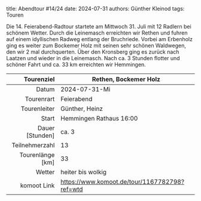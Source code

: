 title: Abendtour #14/24
date: 2024-07-31
authors: Günther Kleinod
tags: Touren


Die 14. Feierabend-Radtour startete am Mittwoch 31. Juli mit 12 Radlern bei schönem Wetter. Durch die Leinemasch erreichten wir Rethen und fuhren auf einem idyllischen Radweg entlang der Bruchriede. 
Vorbei am Erbenholz ging es weiter zum Bockemer Holz mit seinen sehr schönen Waldwegen, den wir 2 mal durchquerten. Über den Kronsberg ging es zurück nach Laatzen und wieder in die Leinemasch. Nach ca. 3 Stunden flotter und schöner Fahrt und ca. 33 km erreichten wir Hemmingen.


Tourenziel       | Rethen, Bockemer Holz
---------------: | ----------------------- 
Datum            | 2024-07-31-Mi
Tourenrart       | Feierabend
Tourenleiter     | Günther, Heinz
Start            | Hemmingen Rathaus 16:00
Dauer [Stunden]  | ca. 3
Teilnehmerzahl   | 13
Tourenlänge [km] | 33
Wetter           | heiter bis wolkig
komoot Link      | <https://www.komoot.de/tour/1167782798?ref=wtd>
